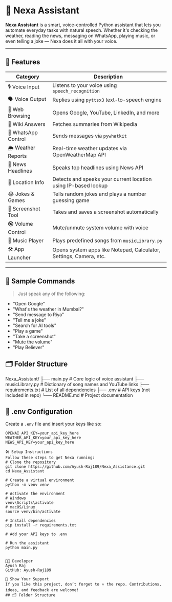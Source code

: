 # 🤖 Nexa Assistant

**Nexa Assistant** is a smart, voice-controlled Python assistant that lets you automate everyday tasks with natural speech. Whether it's checking the weather, reading the news, messaging on WhatsApp, playing music, or even telling a joke — Nexa does it all with your voice.

---

## 📌 Features

| Category           | Description                                                                 |
|--------------------|-----------------------------------------------------------------------------|
| 🎙️ Voice Input      | Listens to your voice using `speech_recognition`                            |
| 🗣️ Voice Output     | Replies using `pyttsx3` text-to-speech engine                               |
| 🔎 Web Browsing     | Opens Google, YouTube, LinkedIn, and more                                  |
| 🧠 Wiki Answers     | Fetches summaries from Wikipedia                                             |
| 📱 WhatsApp Control | Sends messages via `pywhatkit`                                              |
| 🌦️ Weather Reports  | Real-time weather updates via OpenWeatherMap API                            |
| 📰 News Headlines    | Speaks top headlines using News API                                         |
| 📍 Location Info    | Detects and speaks your current location using IP-based lookup              |
| 😂 Jokes & Games    | Tells random jokes and plays a number guessing game                         |
| 📸 Screenshot Tool  | Takes and saves a screenshot automatically                                  |
| 🔇 Volume Control   | Mute/unmute system volume with voice                                        |
| 🎵 Music Player     | Plays predefined songs from `musicLibrary.py`                               |
| 🛠️ App Launcher     | Opens system apps like Notepad, Calculator, Settings, Camera, etc.         |

---

## 💬 Sample Commands

> Just speak any of the following:
- "Open Google"
- "What's the weather in Mumbai?"
- "Send message to Riya"
- "Tell me a joke"
- "Search for AI tools"
- "Play a game"
- "Take a screenshot"
- "Mute the volume"
- "Play Believer"

## 🗂️ Folder Structure
Nexa_Assistant/
├── main.py # Core logic of voice assistant
├── musicLibrary.py # Dictionary of song names and YouTube links
├── requirements.txt # List of all dependencies
├── .env # API keys (not included in repo)
└── README.md # Project documentation

## 🔐 .env Configuration

Create a `.env` file and insert your keys like so:

```env
OPENAI_API_KEY=your_api_key_here
WEATHER_API_KEY=your_api_key_here
NEWS_API_KEY=your_api_key_here

🛠️ Setup Instructions
Follow these steps to get Nexa running:
# Clone the repository
git clone https://github.com/Ayush-Raj189/Nexa_Assistance.git
cd Nexa_Assistant

# Create a virtual environment
python -m venv venv

# Activate the environment
# Windows
venv\Scripts\activate
# macOS/Linux
source venv/bin/activate

# Install dependencies
pip install -r requirements.txt

# Add your API keys to .env

# Run the assistant
python main.py


👨‍💻 Developer
Ayush Raj
GitHub: Ayush-Raj189

🌟 Show Your Support
If you like this project, don’t forget to ⭐ the repo. Contributions, ideas, and feedback are welcome!
## 🗂️ Folder Structure

